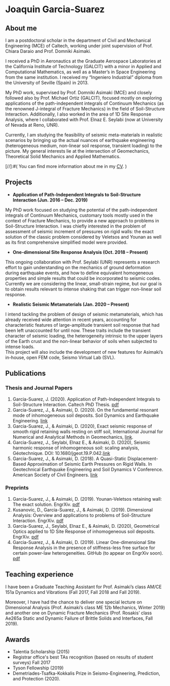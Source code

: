 # Joaquin Garcia-Suarez
## About me

I am a postdoctoral scholar in the department of Civil and Mechanical Engineering (MCE) of Caltech, working under joint supervision of Prof. Chiara Daraio and Prof. Domniki Asimaki. 

I received a PhD in Aeronautics at the Graduate Aerospace Laboratories at the California Institute of Technology (GALCIT) with a minor in Applied and Computational Mathematics, as well as a Master’s in Space Engineering from the same institution. I received my “Ingeniero Industrial” diploma from the University of Seville (Spain) in 2013.

My PhD work, supervised by Prof. Domniki Asimaki (MCE) and closely followed also by Prof. Michael Ortiz (GALCIT), focused mostly on exploring applications of the path-independent integrals of Continuum Mechanics (as the renowned J-integral of Fracture Mechanics) in the field of Soil-Structure Interaction. Additionally, I also worked in the area of 1D Site Response Analysis, where I collaborated with Prof. Elnaz E. Seylabi (now at University of Nevada at Reno, UNR).

Currently, I am studying the feasibility of seismic meta-materials in realistic scenarios by bringing up the actual nuances of earthquake engineering (heterogeneous medium, non-linear soil response, transient loading) to the picture. My general interests lie at the intersection of Geomechanics, Theoretical Solid Mechanics and Applied Mathematics.

[//]:#( You can find more information about me in my [CV](https://drive.google.com/file/d/18udox0qxRjYDpIobtoMBVT6ZDYpMtuJw/view?usp=sharing). ) 

## Projects

- **Application of Path-Independent Integrals to Soil-Structure Interaction (Jun. 2016 – Dec. 2019)**    

My PhD work focused on studying the potential of the path-independent integrals of Continuum Mechanics, customary tools mostly used in the context of Fracture Mechanics, to provide a new approach to problems in Soil-Structure Interaction. I was chiefly interested in the problem of assessment of seismic increment of pressures on rigid walls: the exact solution of the classic problem considered by Veletsos and Younan as well as its first comprehensive simplified model were provided.

- **One-dimensional Site Response Analysis (Oct. 2018 – Present)**   

This ongoing collaboration with Prof. Seylabi (UNR) represents a research effort to gain understanding on the mechanics of ground deformation during earthquake events, and how to define equivalent homogeneous properties and simple results that could be incorporated to seismic codes. Currently we are considering the linear, small-strain regime, but our goal is to obtain results relevant to intense shaking that can trigger non-linear soil response.

- **Realistic Seismic Metamaterials (Jan. 2020 – Present)**   

I intend tackling the problem of design of seismic metamaterials, which has already received wide attention in recent years, accounting for characteristic features of large-amplitude transient soil response that had been left unaccounted for until now. These traits include the transient character of seismic loading, the heterogeneity intrinsic to the upper layers of the Earth crust and the non-linear behavior of soils when subjected to intense loads.  
This project will also include the development of new features for Asimaki’s in-house, open FEM code, Seismo Virtual Lab (SVL). 

## Publications 

### Thesis and Journal Papers

1. Garcia-Suarez, J. (2020). Application of Path-Independent Integrals to Soil-Structure Interaction. Caltech PhD Thesis. [pdf](https://thesis.library.caltech.edu/13587/9/GarciaSuarez_Joaquin_2019_v1.pdf)
2. Garcia-Suarez, J., & Asimaki, D. (2020). On the fundamental resonant mode of inhomogeneous soil deposits. Soil Dynamics and Earthquake Engineering. [link](https://www.sciencedirect.com/science/article/pii/S0267726119314599)
3. Garcia-Suarez, J., & Asimaki, D. (2020), Exact seismic response of smooth rigid retaining walls resting on stiff soil, International Journal for Numerical and Analytical Methods in Geomechanics, [link](https://onlinelibrary-wiley-com.clsproxy.library.caltech.edu/doi/abs/10.1002/nag.3082).
4. Garcia-Suarez, J., Seylabi, Elnaz E., & Asimaki, D. (2020), Seismic harmonic response of inhomogeneous soil: scaling analysis, Géotechnique. DOI: 10.1680/jgeot.19.P.042.[link](https://www.icevirtuallibrary.com/doi/abs/10.1680/jgeot.19.P.042)
5. Garcia-Suarez, J., & Asimaki, D. (2018). A Quasi-Static Displacement-Based Approximation of Seismic Earth Pressures on Rigid Walls. In Geotechnical Earthquake Engineering and Soil Dynamics V Conference. American Society of Civil Engineers. [link](https://authors.library.caltech.edu/95709/)

### Preprints
1. Garcia-Suarez, J., & Asimaki, D. (2019). Younan-Veletsos retaining wall: The exact solution. EngrXiv. [pdf](https://engrxiv.org/a8fmx/)
2. Kusanovic, D., Garcia-Suarez, J., & Asimaki, D. (2019). Dimensional Analysis: Overview and applications to problems of Soil-Structure Interaction. EngrXiv. [pdf](https://engrxiv.org/m3ycp/)
3. Garcia-Suarez, J., Seylabi, Elnaz E., & Asimaki, D. (2020), Geometrical Optics applied to 1D Site Response of inhomogeneous soil deposits. EngrXiv. [pdf](https://engrxiv.org/db7jv/)
4. Garcia-Suarez, J., & Asimaki, D. (2019). Linear One-dimensional Site Response Analysis in the presence of stiffness-less free surface for certain power-law heterogeneities. GitHub (to appear on EngrXiv soon). [pdf](https://github.com/jgarciasuarez/1DSR_stiffnessless_surface/blob/master/1DSR_stiffnessless_top_GarciaSuarezAndAsimaki2020.pdf)

## Teaching experience

I have been a Graduate Teaching Assistant for Prof. Asimaki’s class AM/CE 151a Dynamics and Vibrations (Fall 2017, Fall 2018 and Fall 2019).

Moreover, I have had the chance to deliver one special lecture on Dimensional Analysis (Prof. Asimaki’s class ME 12b Mechanics, Winter 2019) and another one on Dynamic Fracture Mechanics (Prof. Rosakis’ class Ae265a Static and Dynamic Failure of Brittle Solids and Interfaces, Fall 2019). 

## Awards

- Talentia Scholarship (2015)
- Registrar office's best TAs recognition (based on results of student surveys) Fall 2017
- Tyson Fellowship (2019)
- Demetriades-Tsafka-Kokkalis Prize in Seismo-Engineering, Prediction, and Protection (2020).
